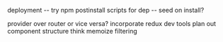 deployment
-- try npm postinstall scripts for dep
-- seed on install?

provider over router or vice versa?
incorporate redux dev tools
plan out component structure
think memoize filtering
